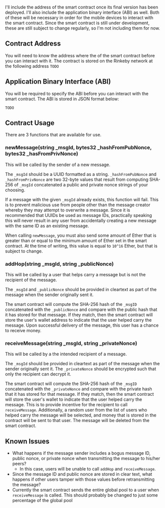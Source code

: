 I'll include the address of the smart contract once its final version has been deployed. I'll also include the application binary interface (ABI) as well. Both of these will be necessary in order for the mobile devices to interact with the smart contract. Since the smart contract is still under development, these are still subject to change regularly, so I'm not including them for now.

## Contract Address

You will need to know the address where the of the smart contract before you can interact with it. The contract is stored on the Rinkeby network at the following address `TODO`

## Application Binary Interface (ABI)

You will be required to specify the ABI before you can interact with the smart contract. The ABI is stored in JSON format below:

```
TODO
```

## Contract Usage

There are 3 functions that are available for use.

### newMessage(string _msgId, bytes32 _hashFromPubNonce, bytes32 _hasFromPrivNonce)

This will be called by the sender of a new message.

The `_msgId` should be a UUID formatted as a string. `_hashFromPubNonce` and `_hashFromPrivNonce` are two 32-byte values that result from computing SHA-256 of `_msgId` concatenated a public and private nonce strings of your choosing.

If a message with the given `_msgId` already exists, this function will fail. This is to prevent malicious use from people other than the message creator whereby they may attempt to overwrite a message. Since it is recommended that UUIDs be used as message IDs, practically speaking this will never result in any user from accidentally creating a new message with the same ID as an existing message.

When calling `newMessage`, you must also send some amount of Ether that is greater than or equal to the minimum amount of Ether set in the smart contract. At the time of writing, this value is equal to `10^16` Ether, but that is subject to change.

### addHop(string _msgId, string _publicNonce)

This will be called by a user that helps carry a message but is not the recipient of the message.

The `_msgId` and `_publicNonce` should be provided in cleartext as part of the message when the sender originally sent it.

The smart contract will compute the SHA-256 hash of the `_msgID` concatenated with the `_publicNonce` and compare with the public hash that it has stored for that message. If they match, then the smart contract will store the user's wallet address to indicate that the user helped carry the message. Upon successful delivery of the message, this user has a chance to receive money.

### receiveMessage(string _msgId, string _privateNonce)

This will be called by a the intended recipient of a message.

The `_msgId` should be provided in cleartext as part of the message when the sender originally sent it. The `_privateNonce` should be encrypted such that only the recipient can decrypt it.

The smart contract will compute the SHA-256 hash of the `_msgID` concatenated with the `_privateNonce` and compare with the private hash that it has stored for that message. If they match, then the smart contract will store the user's wallet to indicate that the user helped carry the message. This is to provide incentive for the recipient to call `receiveMessage`. Additionally, a random user from the list of users who helped carry the message will be selected, and money that is stored in the contract will be sent to that user. The message will be deleted from the smart contract.

## Known Issues

* What happens if the message sender includes a bogus message ID, public nonce, or private nonce when transmitting the message to his/her peers?
    * In this case, users will be unable to call `addHop` and `receiveMessage`.
* Since the message ID and public nonce are stored in clear text, what happens if other users tamper with those values before retransmitting the message?
* Currently the smart contract sends the entire global pool to a user when `receiveMessage` is called. This should probably be changed to just some percentage of the global pool

